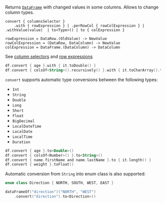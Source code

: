 [//]: # (title: convert)
<!---IMPORT org.jetbrains.kotlinx.dataframe.samples.api.Modify-->

Returns [`DataFrame`](DataFrame.md) with changed values in some columns. Allows to change column types.

```text
convert { columnsSelector }
    .with { rowExpression } | .perRowCol { rowColExpression } | .withValue(value)  | to<Type>() | to { colExpression }

rowExpression = DataRow.(OldValue) -> NewValue
rowColExpression = (DataRow, DataColumn) -> NewValue
colExpression = DataFrame.(DataColumn) -> DataColumn
```

See [column selectors](ColumnSelectors.md) and [row expressions](DataRow.md#row-expressions)

<!---FUN convert-->

```kotlin
df.convert { age }.with { it.toDouble() }
df.convert { colsOf<String>().recursively() }.with { it.toCharArray().toList() }
```

<dataFrame src="org.jetbrains.kotlinx.dataframe.samples.api.Modify.convert.html"/>
<!---END-->

`convert` supports automatic type conversions between the following types:
* `Int`
* `String`
* `Double`
* `Long`
* `Short`
* `Float`
* `BigDecimal`
* `LocalDateTime`
* `LocalDate`
* `LocalTime`
* `Duration`

<!---FUN convertTo-->

```kotlin
df.convert { age }.to<Double>()
df.convert { colsOf<Number>() }.to<String>()
df.convert { name.firstName and name.lastName }.to { it.length() }
df.convert { weight }.toFloat()
```

<dataFrame src="org.jetbrains.kotlinx.dataframe.samples.api.Modify.convertTo.html"/>
<!---END-->

Automatic conversion from `String` into enum class is also supported:

```kotlin
enum class Direction { NORTH, SOUTH, WEST, EAST }
```

<!---FUN convertToEnum-->

```kotlin
dataFrameOf("direction")("NORTH", "WEST")
    .convert("direction").to<Direction>()
```

<dataFrame src="org.jetbrains.kotlinx.dataframe.samples.api.Modify.convertToEnum.html"/>
<!---END-->
